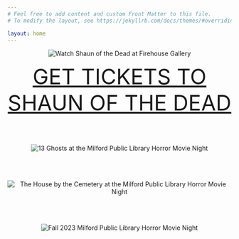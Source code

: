 ```yaml
---
# Feel free to add content and custom Front Matter to this file.
# To modify the layout, see https://jekyllrb.com/docs/themes/#overriding-theme-defaults

layout: home
---
```



<center>
<img alt="Watch Shaun of the Dead at Firehouse Gallery" src="/assets/ShaunOfTheDeadBanner.png">
<p><a style="font-size: 3rem;" href="https://www.zeffy.com/en-US/ticketing/8f2d6b99-bfd9-4fd4-85be-f0982948c6e3">GET TICKETS TO SHAUN OF THE DEAD</a>

<p style="margin-top:4rem;">
<img alt="13 Ghosts at the Milford Public Library Horror Movie Night" src="/assets/13ghosts.png">

<p style="margin-top:4rem;">
<img alt="The House by the Cemetery at the Milford Public Library Horror Movie Night" src="/assets/hbtc.png">

<p style="margin-top:4rem;">
<img alt="Fall 2023 Milford Public Library Horror Movie Night" src="/assets/MilfordHorrorMovieNightSmall.png">


